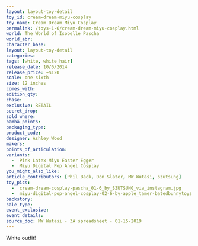 ```yaml
---
layout: layout-toy-detail 
toy_id: cream-dream-miyu-cosplay
toy_name: Cream Dream Miyu Cosplay
permalink: /toys-1-6/cream-dream-miyu-cosplay.html
world: The World of Isobelle Pascha
world_abr: 
character_base: 
layout: layout-toy-detail
categories: 
tags: [white, white hair]
release_date: 10/6/2014
release_price: ~$120
scale: one sixth
size: 12 inches
comes_with: 
edition_qty: 
chase: 
exclusive: RETAIL
secret_drop: 
sold_where: 
bamba_points: 
packaging_type: 
product_code:
designer: Ashley Wood
makers: 
points_of_articulation: 
variants: 
  -  Pink Latex Miyu Easter Egger
  -  Miyu Digital Pop Angel Cosplay
you_might_also_like: 
article_contributors: [Phil Back, Don Slater, MW Wutasi, szutsung]
toy_pics:
  -  cream-dream-cosplay-pascha_01-6_by_SZUTSUNG_via_instagram.jpg 
  -  miyu-digital-pop-angel-cosplay-02-6-by-apple_tamer-batedbunnytoys.jpg
backstory: 
sale_type: 
event_exclusive: 
event_details: 
source_doc: MW Wutasi - 3A spreadsheet - 01-15-2019
---
```

White outfit!